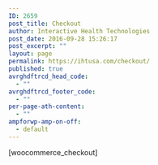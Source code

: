 ```yaml
---
ID: 2659
post_title: Checkout
author: Interactive Health Technologies
post_date: 2016-09-28 15:26:17
post_excerpt: ""
layout: page
permalink: https://ihtusa.com/checkout/
published: true
avrghdftrcd_head_code:
  - ""
avrghdftrcd_footer_code:
  - ""
per-page-ath-content:
  - ""
ampforwp-amp-on-off:
  - default
---
```

[woocommerce_checkout]